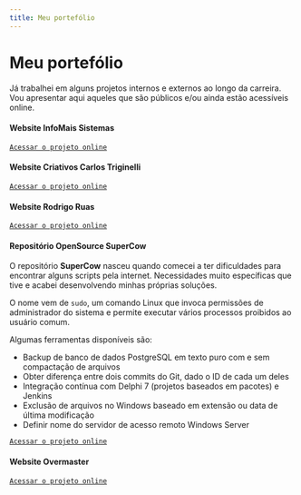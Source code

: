 ```yaml
---
title: Meu portefólio
---
```


# Meu portefólio

Já trabalhei em alguns projetos internos e externos ao longo da carreira. Vou apresentar aqui aqueles que são públicos e/ou ainda estão acessíveis online.

#### Website InfoMais Sistemas

[`Acessar o projeto online`](https://infomaissistemas.com.br)

#### Website Criativos Carlos Triginelli

[`Acessar o projeto online`](https://criativos.carlostriginelli.com.br)

#### Website Rodrigo Ruas

[`Acessar o projeto online`](https://rodrigoruas.overmaster.com.br)

#### Repositório OpenSource SuperCow

O repositório **SuperCow** nasceu quando comecei a ter dificuldades para encontrar alguns scripts pela internet. Necessidades muito específicas que tive e acabei desenvolvendo minhas próprias soluções.

O nome vem de `sudo`, um comando Linux que invoca permissões de administrador do sistema e permite executar vários processos proibidos ao usuário comum.

Algumas ferramentas disponíveis são:

* Backup de banco de dados PostgreSQL em texto puro com e sem compactação de arquivos
* Obter diferença entre dois commits do Git, dado o ID de cada um deles
* Integração contínua com Delphi 7 (projetos baseados em pacotes) e Jenkins
* Exclusão de arquivos no Windows baseado em extensão ou data de última modificação
* Definir nome do servidor de acesso remoto Windows Server

[`Acessar o projeto online`](https://github.com/andrepg/SuperCow)

#### Website Overmaster

[`Acessar o projeto online`](https://overmaster.com.br)
